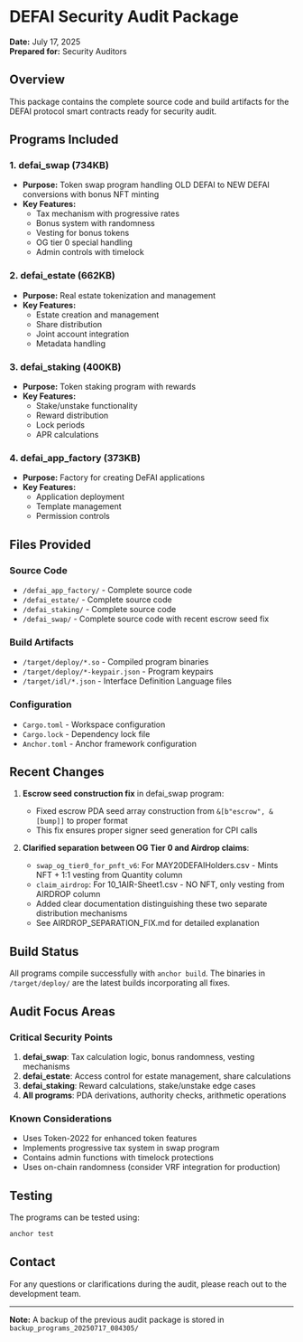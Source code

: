 # DEFAI Security Audit Package
**Date:** July 17, 2025  
**Prepared for:** Security Auditors

## Overview
This package contains the complete source code and build artifacts for the DEFAI protocol smart contracts ready for security audit.

## Programs Included

### 1. defai_swap (734KB)
- **Purpose:** Token swap program handling OLD DEFAI to NEW DEFAI conversions with bonus NFT minting
- **Key Features:**
  - Tax mechanism with progressive rates
  - Bonus system with randomness
  - Vesting for bonus tokens
  - OG tier 0 special handling
  - Admin controls with timelock

### 2. defai_estate (662KB)
- **Purpose:** Real estate tokenization and management
- **Key Features:**
  - Estate creation and management
  - Share distribution
  - Joint account integration
  - Metadata handling

### 3. defai_staking (400KB)
- **Purpose:** Token staking program with rewards
- **Key Features:**
  - Stake/unstake functionality
  - Reward distribution
  - Lock periods
  - APR calculations

### 4. defai_app_factory (373KB)
- **Purpose:** Factory for creating DeFAI applications
- **Key Features:**
  - Application deployment
  - Template management
  - Permission controls

## Files Provided

### Source Code
- `/defai_app_factory/` - Complete source code
- `/defai_estate/` - Complete source code
- `/defai_staking/` - Complete source code
- `/defai_swap/` - Complete source code with recent escrow seed fix

### Build Artifacts
- `/target/deploy/*.so` - Compiled program binaries
- `/target/deploy/*-keypair.json` - Program keypairs
- `/target/idl/*.json` - Interface Definition Language files

### Configuration
- `Cargo.toml` - Workspace configuration
- `Cargo.lock` - Dependency lock file
- `Anchor.toml` - Anchor framework configuration

## Recent Changes
1. **Escrow seed construction fix** in defai_swap program:
   - Fixed escrow PDA seed array construction from `&[b"escrow", &[bump]]` to proper format
   - This fix ensures proper signer seed generation for CPI calls

2. **Clarified separation between OG Tier 0 and Airdrop claims**:
   - `swap_og_tier0_for_pnft_v6`: For MAY20DEFAIHolders.csv - Mints NFT + 1:1 vesting from Quantity column
   - `claim_airdrop`: For 10_1AIR-Sheet1.csv - NO NFT, only vesting from AIRDROP column
   - Added clear documentation distinguishing these two separate distribution mechanisms
   - See AIRDROP_SEPARATION_FIX.md for detailed explanation

## Build Status
All programs compile successfully with `anchor build`. The binaries in `/target/deploy/` are the latest builds incorporating all fixes.

## Audit Focus Areas

### Critical Security Points
1. **defai_swap**: Tax calculation logic, bonus randomness, vesting mechanisms
2. **defai_estate**: Access control for estate management, share calculations
3. **defai_staking**: Reward calculations, stake/unstake edge cases
4. **All programs**: PDA derivations, authority checks, arithmetic operations

### Known Considerations
- Uses Token-2022 for enhanced token features
- Implements progressive tax system in swap program
- Contains admin functions with timelock protections
- Uses on-chain randomness (consider VRF integration for production)

## Testing
The programs can be tested using:
```bash
anchor test
```

## Contact
For any questions or clarifications during the audit, please reach out to the development team.

---
**Note:** A backup of the previous audit package is stored in `backup_programs_20250717_084305/` 
